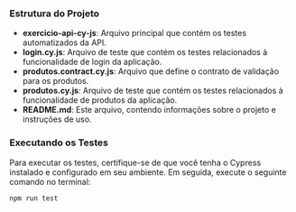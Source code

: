 
### Estrutura do Projeto

- **exercicio-api-cy-js**: Arquivo principal que contém os testes automatizados da API.
- **login.cy.js**: Arquivo de teste que contém os testes relacionados à funcionalidade de login da aplicação.
- **produtos.contract.cy.js**: Arquivo que define o contrato de validação para os produtos.
- **produtos.cy.js**: Arquivo de teste que contém os testes relacionados à funcionalidade de produtos da aplicação.
- **README.md**: Este arquivo, contendo informações sobre o projeto e instruções de uso.

### Executando os Testes

Para executar os testes, certifique-se de que você tenha o Cypress instalado e configurado em seu ambiente. Em seguida, execute o seguinte comando no terminal:

```bash
npm run test
